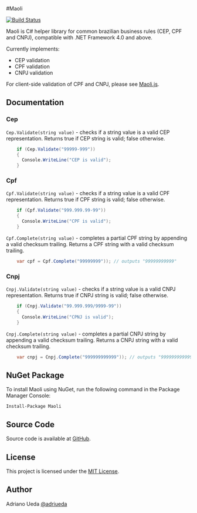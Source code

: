 #Maoli

[![Build Status](https://travis-ci.org/aueda/maoli.svg?branch=master)](https://travis-ci.org/aueda/maoli/)

Maoli is C# helper library for common brazilian business rules (CEP, CPF and CNPJ),
compatible with .NET Framework 4.0 and above.

Currently implements:

* CEP validation
* CPF validation
* CNPJ validation

For client-side validation of CPF and CNPJ, please see [Maoli.js](https://github.com/aueda/maoli.js/).

## Documentation

### Cep

``Cep.Validate(string value)`` - checks if a string value is a valid CEP representation. Returns true if CEP string is valid; false otherwise.

```c#
	if (Cep.Validate("99999-999"))
	{
	  Console.WriteLine("CEP is valid");
	}
```

### Cpf

``Cpf.Validate(string value)`` - checks if a string value is a valid CPF representation. Returns true if CPF string is valid; false otherwise.

```c#
	if (Cpf.Validate("999.999.99-99"))
	{
	  Console.WriteLine("CPF is valid");
	}
```

``Cpf.Complete(string value)`` - completes a partial CPF string by appending a valid checksum trailing.
Returns a CPF string with a valid checksum trailing.

```c#
	var cpf = Cpf.Complete("99999999")); // outputs "99999999999"
```

### Cnpj

``Cnpj.Validate(string value)`` - checks if a string value is a valid CNPJ representation. Returns true if CNPJ string is valid; false otherwise.

```c#
	if (Cnpj.Validate("99.999.999/9999-99"))
	{
	  Console.WriteLine("CPNJ is valid");
	}
```
``Cnpj.Complete(string value)`` - completes a partial CNPJ string by appending a valid checksum trailing.
Returns a CNPJ string with a valid checksum trailing.

```c#
	var cnpj = Cnpj.Complete("999999999999")); // outputs "99999999999999"
```

## NuGet Package

To install Maoli using NuGet, run the following command in the Package Manager Console:

```
Install-Package Maoli
```

## Source Code

Source code is available at [GitHub](https://github.com/aueda/maoli/).

## License

This project is licensed under the [MIT License](http://opensource.org/licenses/MIT).

## Author

Adriano Ueda [@adriueda](https://twitter.com/adriueda)
